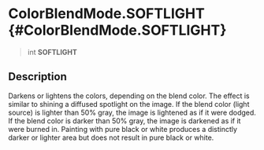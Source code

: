 ColorBlendMode.SOFTLIGHT {#ColorBlendMode.SOFTLIGHT}
========================

> int **SOFTLIGHT**

Description
-----------

Darkens or lightens the colors, depending on the blend color. The effect
is similar to shining a diffused spotlight on the image. If the blend
color (light source) is lighter than 50% gray, the image is lightened as
if it were dodged. If the blend color is darker than 50% gray, the image
is darkened as if it were burned in. Painting with pure black or white
produces a distinctly darker or lighter area but does not result in pure
black or white.
